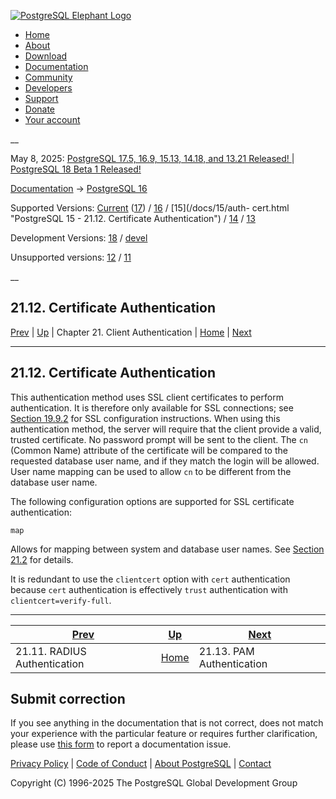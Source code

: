 [ ![PostgreSQL Elephant Logo](/media/img/about/press/elephant.png) ](/)

  * [Home](/ "Home")
  * [About](/about/ "About")
  * [Download](/download/ "Download")
  * [Documentation](/docs/ "Documentation")
  * [Community](/community/ "Community")
  * [Developers](/developer/ "Developers")
  * [Support](/support/ "Support")
  * [Donate](/about/donate/ "Donate")
  * [Your account](/account/ "Your account")

__

May 8, 2025: [ PostgreSQL 17.5, 16.9, 15.13, 14.18, and 13.21 Released! ](/about/news/postgresql-175-169-1513-1418-and-1321-released-3072/) | [ PostgreSQL 18 Beta 1 Released! ](/about/news/postgresql-18-beta-1-released-3070/)

[Documentation](/docs/ "Documentation") -> [PostgreSQL
16](/docs/16/index.html)

Supported Versions: [Current](/docs/current/auth-cert.html "PostgreSQL 17 -
21.12. Certificate Authentication") ([17](/docs/17/auth-cert.html "PostgreSQL
17 - 21.12. Certificate Authentication")) / [16](/docs/16/auth-cert.html
"PostgreSQL 16 - 21.12. Certificate Authentication") / [15](/docs/15/auth-
cert.html "PostgreSQL 15 - 21.12. Certificate Authentication") /
[14](/docs/14/auth-cert.html "PostgreSQL 14 - 21.12. Certificate
Authentication") / [13](/docs/13/auth-cert.html "PostgreSQL 13 -
21.12. Certificate Authentication")

Development Versions: [18](/docs/18/auth-cert.html "PostgreSQL 18 -
21.12. Certificate Authentication") / [devel](/docs/devel/auth-cert.html
"PostgreSQL devel - 21.12. Certificate Authentication")

Unsupported versions: [12](/docs/12/auth-cert.html "PostgreSQL 12 -
21.12. Certificate Authentication") / [11](/docs/11/auth-cert.html "PostgreSQL
11 - 21.12. Certificate Authentication")

__

21.12. Certificate Authentication  
---  
[Prev](auth-radius.html "21.11. RADIUS Authentication")  | [Up](client-authentication.html "Chapter 21. Client Authentication") | Chapter 21. Client Authentication | [Home](index.html "PostgreSQL 16.9 Documentation") |  [Next](auth-pam.html "21.13. PAM Authentication")  
  
* * *

## 21.12. Certificate Authentication #

This authentication method uses SSL client certificates to perform
authentication. It is therefore only available for SSL connections; see
[Section 19.9.2](ssl-tcp.html#SSL-OPENSSL-CONFIG "19.9.2. OpenSSL
Configuration") for SSL configuration instructions. When using this
authentication method, the server will require that the client provide a
valid, trusted certificate. No password prompt will be sent to the client. The
`cn` (Common Name) attribute of the certificate will be compared to the
requested database user name, and if they match the login will be allowed.
User name mapping can be used to allow `cn` to be different from the database
user name.

The following configuration options are supported for SSL certificate
authentication:

`map`

    

Allows for mapping between system and database user names. See [Section
21.2](auth-username-maps.html "21.2. User Name Maps") for details.

It is redundant to use the `clientcert` option with `cert` authentication
because `cert` authentication is effectively `trust` authentication with
`clientcert=verify-full`.

* * *

[Prev](auth-radius.html "21.11. RADIUS Authentication")  | [Up](client-authentication.html "Chapter 21. Client Authentication") |  [Next](auth-pam.html "21.13. PAM Authentication")  
---|---|---  
21.11. RADIUS Authentication  | [Home](index.html "PostgreSQL 16.9 Documentation") |  21.13. PAM Authentication  
  
## Submit correction

If you see anything in the documentation that is not correct, does not match
your experience with the particular feature or requires further clarification,
please use [this form](/account/comments/new/16/auth-cert.html/) to report a
documentation issue.

[Privacy Policy](/about/privacypolicy) | [Code of Conduct](/about/policies/coc/) | [About PostgreSQL](/about/) | [Contact](/about/contact/)  

Copyright (C) 1996-2025 The PostgreSQL Global Development Group

